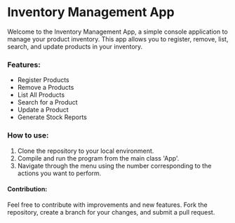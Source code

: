 # Inventory Management App

Welcome to the Inventory Management App, a simple console application to manage your product inventory. This app allows you to register, remove, list, search, and update products in your inventory.

### Features:
- Register Products
- Remove a Products
- List All Products
- Search for a Product
- Update a Product
- Generate Stock Reports

### How to use:

1. Clone the repository to your local environment.
2. Compile and run the program from the main class 'App'.
3. Navigate through the menu using the number corresponding to the actions you want to perform.

#### Contribution: 
Feel free to contribute with improvements and new features. Fork the repository, create a branch for your changes, and submit a pull request.
